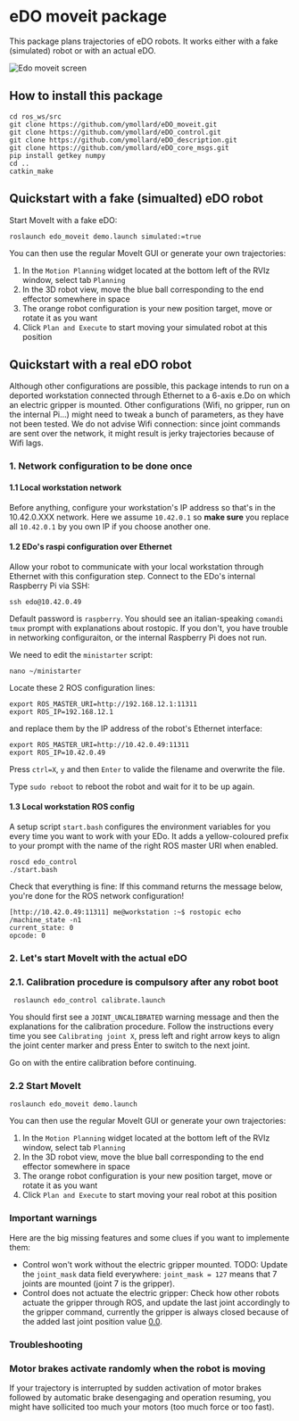 # eDO moveit package

This package plans trajectories of eDO robots.
It works either with a fake (simulated) robot or with an actual eDO.

![Edo moveit screen](img/screen.png)

## How to install this package
```
cd ros_ws/src
git clone https://github.com/ymollard/eDO_moveit.git
git clone https://github.com/ymollard/eDO_control.git
git clone https://github.com/ymollard/eDO_description.git
git clone https://github.com/ymollard/eDO_core_msgs.git
pip install getkey numpy
cd ..
catkin_make
```

## Quickstart with a fake (simualted) eDO robot
Start MoveIt with a fake eDO:
```
roslaunch edo_moveit demo.launch simulated:=true
```
You can then use the regular MoveIt GUI or generate your own trajectories:

1. In the `Motion Planning` widget located at the bottom left of the RVIz window, select tab `Planning`
2. In the 3D robot view, move the blue ball corresponding to the end effector somewhere in space
3. The orange robot configuration is your new position target, move or rotate it as you want
4. Click `Plan and Execute` to start moving your simulated robot at this position

## Quickstart with a real eDO robot
Although other configurations are possible, this package intends to run on a deported workstation connected through Ethernet to a 6-axis e.Do on which an electric gripper is mounted.
Other configurations (Wifi, no gripper, run on the internal Pi...) might need to tweak a bunch of parameters, as they have not been tested. We do not advise Wifi connection: since joint commands are sent over the network, it might result is jerky trajectories because of Wifi lags.

### 1. Network configuration to be done once
#### 1.1 Local workstation network
Before anything, configure your workstation's IP address so that's in the 10.42.0.XXX network. Here we assume `10.42.0.1` so **make sure** you replace all `10.42.0.1` by you own IP if you choose another one.

#### 1.2 EDo's raspi configuration over Ethernet
Allow your robot to communicate with your local workstation through Ethernet with this configuration step.
Connect to the EDo's internal Raspberry Pi via SSH:
```
ssh edo@10.42.0.49
```
Default password is `raspberry`. You should see an italian-speaking `comandi tmux` prompt with explanations about rostopic.
If you don't, you have trouble in networking configuraiton, or the internal Raspberry Pi does not run.

We need to edit the `ministarter` script:
```
nano ~/ministarter
``` 
Locate these 2 ROS configuration lines:
```
export ROS_MASTER_URI=http://192.168.12.1:11311
export ROS_IP=192.168.12.1
```
and replace them by the IP address of the robot's Ethernet interface:
```
export ROS_MASTER_URI=http://10.42.0.49:11311
export ROS_IP=10.42.0.49
```
Press `ctrl=X`, `y` and then `Enter` to valide the filename and overwrite the file.

Type `sudo reboot` to reboot the robot and wait for it to be up again.

#### 1.3 Local workstation ROS config

A setup script `start.bash` configures the environment variables for you every time you want to work with your EDo.
It adds a yellow-coloured prefix to your prompt with the name of the right ROS master URI when enabled.

```
roscd edo_control
./start.bash
```

Check that everything is fine: If this command returns the message below, you're done for the ROS network configuration!
```
[http://10.42.0.49:11311] me@workstation :~$ rostopic echo /machine_state -n1
current_state: 0
opcode: 0
```
### 2. Let's start MoveIt with the actual eDO
### 2.1. Calibration procedure is compulsory after any robot boot
```
 roslaunch edo_control calibrate.launch
```
You should first see a `JOINT_UNCALIBRATED` warning message and then the explanations for the calibration procedure.
Follow the instructions every time you see `Calibrating joint X`, press left and right arrow keys to align the joint center marker and press Enter to switch to the next joint.

Go on with the entire calibration before continuing.

### 2.2 Start MoveIt
```
roslaunch edo_moveit demo.launch
```
You can then use the regular MoveIt GUI or generate your own trajectories:

1. In the `Motion Planning` widget located at the bottom left of the RVIz window, select tab `Planning`
2. In the 3D robot view, move the blue ball corresponding to the end effector somewhere in space
3. The orange robot configuration is your new position target, move or rotate it as you want
4. Click `Plan and Execute` to start moving your real robot at this position

### Important warnings
Here are the big missing features and some clues if you want to implemente them:
* Control won't work without the electric gripper mounted. TODO: Update the `joint_mask` data field everywhere: `joint_mask = 127` means that 7 joints are mounted (joint 7 is the gripper).
* Control does not actuate the electric gripper: Check how other robots actuate the gripper through ROS, and update the last joint accordingly to the gripper command, currently the gripper is always closed because of the added last joint position value [0.0](https://github.com/ymollard/eDO_control/blob/master/src/edo/states.py#L231).

### Troubleshooting
### Motor brakes activate randomly when the robot is moving
If your trajectory is interrupted by sudden activation of motor brakes followed by automatic brake desengaging and operation resuming, you might have sollicited too much your motors (too much force or too fast).
